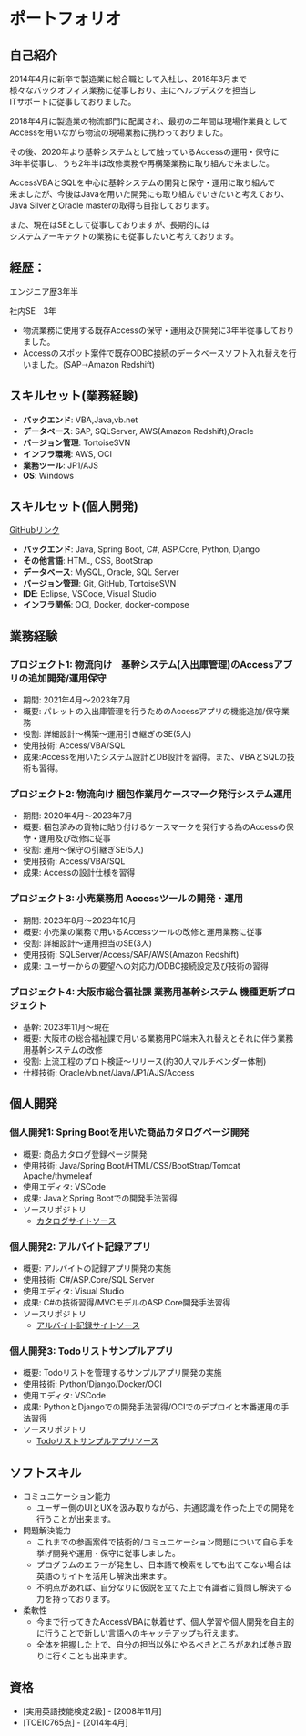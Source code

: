 # ポートフォリオ

## 自己紹介

2014年4月に新卒で製造業に総合職として入社し、2018年3月まで  
様々なバックオフィス業務に従事しおり、主にヘルプデスクを担当し  
ITサポートに従事しておりました。  
  
2018年4月に製造業の物流部門に配属され、最初の二年間は現場作業員として  
Accessを用いながら物流の現場業務に携わっておりました。  
  
その後、2020年より基幹システムとして触っているAccessの運用・保守に  
3年半従事し、うち2年半は改修業務や再構築業務に取り組んで来ました。  

AccessVBAとSQLを中心に基幹システムの開発と保守・運用に取り組んで  
来ましたが、今後はJavaを用いた開発にも取り組んでいきたいと考えており、  
Java SilverとOracle masterの取得も目指しております。  

また、現在はSEとして従事しておりますが、長期的には  
システムアーキテクトの業務にも従事したいと考えております。　
  
## 経歴：
  
エンジニア歴3年半  
  
社内SE　3年  
* 物流業務に使用する既存Accessの保守・運用及び開発に3年半従事しておりました。
* Accessのスポット案件で既存ODBC接続のデータベースソフト入れ替えを行いました。(SAP➝Amazon Redshift)


## スキルセット(業務経験)

* **バックエンド**: VBA,Java,vb.net
* **データベース**: SAP, SQLServer, AWS(Amazon Redshift),Oracle
* **バージョン管理**: TortoiseSVN
* **インフラ環境**: AWS, OCI
* **業務ツール**: JP1/AJS
* **OS**: Windows

## スキルセット(個人開発)

[GitHubリンク](https://github.com/sacky3105)

* **バックエンド**: Java, Spring Boot, C#, ASP.Core, Python, Django
* **その他言語**: HTML, CSS, BootStrap
* **データベース**: MySQL, Oracle, SQL Server
* **バージョン管理**: Git, GitHub, TortoiseSVN
* **IDE**: Eclipse, VSCode, Visual Studio
* **インフラ関係**: OCI, Docker, docker-compose

## 業務経験

### プロジェクト1: 物流向け　基幹システム(入出庫管理)のAccessアプリの追加開発/運用保守
- 期間: 2021年4月～2023年7月
- 概要: パレットの入出庫管理を行うためのAccessアプリの機能追加/保守業務
- 役割: 詳細設計〜構築〜運用引き継ぎのSE(5人)
- 使用技術: Access/VBA/SQL
- 成果:Accessを用いたシステム設計とDB設計を習得。また、VBAとSQLの技術も習得。

### プロジェクト2: 物流向け 梱包作業用ケースマーク発行システム運用
- 期間: 2020年4月～2023年7月
- 概要: 梱包済みの貨物に貼り付けるケースマークを発行する為のAccessの保守・運用及び改修に従事
- 役割: 運用～保守の引継ぎSE(5人)
- 使用技術: Access/VBA/SQL
- 成果: Accessの設計仕様を習得

### プロジェクト3: 小売業務用 Accessツールの開発・運用
- 期間: 2023年8月～2023年10月
- 概要: 小売業の業務で用いるAccessツールの改修と運用業務に従事
- 役割: 詳細設計〜運用担当のSE(3人)
- 使用技術: SQLServer/Access/SAP/AWS(Amazon Redshift)
- 成果: ユーザーからの要望への対応力/ODBC接続設定及び技術の習得

### プロジェクト4: 大阪市総合福祉課 業務用基幹システム 機種更新プロジェクト
- 基幹: 2023年11月～現在
- 概要: 大阪市の総合福祉課で用いる業務用PC端末入れ替えとそれに伴う業務用基幹システムの改修
- 役割: 上流工程のプロト検証～リリース(約30人マルチベンダー体制)
- 仕様技術: Oracle/vb.net/Java/JP1/AJS/Access

## 個人開発
### 個人開発1: Spring Bootを用いた商品カタログページ開発
* 概要: 商品カタログ登録ページ開発
* 使用技術: Java/Spring Boot/HTML/CSS/BootStrap/Tomcat Apache/thymeleaf
* 使用エディタ: VSCode
* 成果: JavaとSpring Bootでの開発手法習得
* ソースリポジトリ
  - [カタログサイトソース](https://github.com/sacky3105/motocatalog)

### 個人開発2: アルバイト記録アプリ
* 概要: アルバイトの記録アプリ開発の実施
* 使用技術: C#/ASP.Core/SQL Server
* 使用エディタ: Visual Studio
* 成果: C#の技術習得/MVCモデルのASP.Core開発手法習得
* ソースリポジトリ
  - [アルバイト記録サイトソース](https://github.com/sacky3105/PartTimeJobLogApp)


### 個人開発3: Todoリストサンプルアプリ
* 概要: Todoリストを管理するサンプルアプリ開発の実施
* 使用技術: Python/Django/Docker/OCI
* 使用エディタ: VSCode
* 成果: PythonとDjangoでの開発手法習得/OCIでのデプロイと本番運用の手法習得
* ソースリポジトリ
  - [Todoリストサンプルアプリソース](https://github.com/sacky3105/django_app)

## ソフトスキル

* コミュニケーション能力
  - ユーザー側のUIとUXを汲み取りながら、共通認識を作った上での開発を行うことが出来ます。
* 問題解決能力
  - これまでの参画案件で技術的/コミュニケーション問題について自ら手を挙げ開発や運用・保守に従事しました。
  - プログラムのエラーが発生し、日本語で検索をしても出てこない場合は英語のサイトを活用し解決出来ます。
  - 不明点があれば、自分なりに仮説を立てた上で有識者に質問し解決する力を持っております。
* 柔軟性
  - 今まで行ってきたAccessVBAに執着せず、個人学習や個人開発を自主的に行うことで新しい言語へのキャッチアップも行えます。
  - 全体を把握した上で、自分の担当以外にやるべきところがあれば巻き取りに行くことも出来ます。

## 資格
 
* [実用英語技能検定2級] - [2008年11月]
* [TOEIC765点] - [2014年4月]